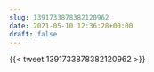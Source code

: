 ```yaml
---
slug: 1391733878382120962
date: 2021-05-10 12:36:28+00:00
draft: false
---
```


{{< tweet 1391733878382120962 >}}

